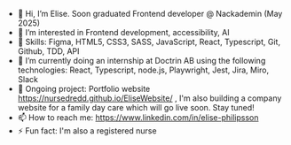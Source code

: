  - 👋 Hi, I’m Elise. Soon graduated Frontend developer @ Nackademin (May 2025)
 - 👀 I’m interested in Frontend development, accessibility, AI
 - :yellow_heart: Skills: Figma, HTML5, CSS3, SASS, JavaScript, React, Typescript, Git, Github, TDD, API
 - 🌱 I’m currently doing an internship at Doctrin AB using the following technologies: React, Typescript, node.js, Playwright, Jest, Jira, Miro, Slack
 - 💞️ Ongoing project: Portfolio website https://nursedredd.github.io/EliseWebsite/ , I'm also building a company website for a family day care which will go live soon. Stay tuned! 
 - 📫 How to reach me: https://www.linkedin.com/in/elise-philipsson
 - ⚡ Fun fact: I'm also a registered nurse 

<!---
NurseDredd/NurseDredd is a ✨ special ✨ repository because its `README.md` (this file) appears on your GitHub profile.
You can click the Preview link to take a look at your changes.
--->
